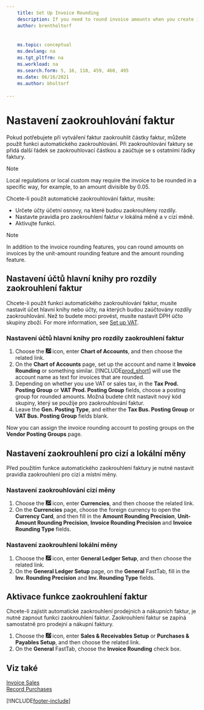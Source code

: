 ```yaml
---
    title: Set Up Invoice Rounding
    description: If you need to round invoice amounts when you create invoices, you can use the automatic rounding function explained here.
    author: brentholtorf


    ms.topic: conceptual
    ms.devlang: na
    ms.tgt_pltfrm: na
    ms.workload: na
    ms.search.form: 5, 16, 118, 459, 460, 495
    ms.date: 06/16/2021
    ms.author: bholtorf

---
```

# Nastavení zaokrouhlování faktur
Pokud potřebujete při vytváření faktur zaokrouhlit částky faktur, můžete použít funkci automatického zaokrouhlování. Při zaokrouhlování faktury se přidá další řádek se zaokrouhlovací částkou a zaúčtuje se s ostatními řádky faktury.

> [!NOTE]  
> Local regulations or local custom may require the invoice to be rounded in a specific way, for example, to an amount divisible by 0.05.

Chcete-li použít automatické zaokrouhlování faktur, musíte:

* Určete účty účetní osnovy, na které budou zaokrouhleny rozdíly.
* Nastavte pravidla pro zaokrouhlení faktur v lokálná měně a v cizí měně.
* Aktivujte funkci.

> [!NOTE]  
> In addition to the invoice rounding features, you can round amounts on invoices by the unit-amount rounding feature and the amount rounding feature.

## Nastavení účtů hlavní knihy pro rozdíly zaokrouhlení faktur
Chcete-li použít funkci automatického zaokrouhlování faktur, musíte nastavit účet hlavní knihy nebo účty, na kterých budou zaúčtovány rozdíly zaokrouhlování. Než to budete moci provést, musíte nastavit DPH účto skupiny zboží. For more information, see [Set up VAT](finance-setup-vat.md).

### Nastavení účtů hlavní knihy pro rozdíly zaokrouhlení faktur
1. Choose the ![Lightbulb that opens the Tell Me feature.](media/ui-search/search_small.png "Tell me what you want to do") icon, enter **Chart of Accounts**, and then choose the related link.
2. On the **Chart of Accounts** page, set up the account and name it **Invoice Rounding** or something similar. [!INCLUDE[prod_short](includes/prod_short.md)] will use the account name as text for invoices that are rounded.
3. Depending on whether you use VAT or sales tax, in the **Tax Prod. Posting Group** or **VAT Prod. Posting Group** fields, choose a posting group for rounded amounts. Možná budete chtít nastavit nový kód skupiny, který se použije pro zaokrouhlování faktur.
4. Leave the **Gen. Posting Type**, and either the **Tax Bus. Posting Group** or **VAT Bus. Posting Group** fields blank. <!-- Why do we say to leave these blank, when there are a lot of other fields we also leave blank but don't mention? -->

Now you can assign the invoice rounding account to posting groups on the **Vendor Posting Groups** page.  <!-- Why only the vendor posting groups? -->

## Nastavení zaokrouhlení pro cizí a lokální měny
Před použitím funkce automatického zaokrouhlení faktury je nutné nastavit pravidla zaokrouhlení pro cizí a místní měny.

### Nastavení zaokrouhlování cizí měny
1. Choose the ![Lightbulb that opens the Tell Me feature.](media/ui-search/search_small.png "Tell me what you want to do") icon, enter **Currencies**, and then choose the related link.
2. On the **Currencies** page, choose the foreign currency to open the **Currency Card**, and then fill in the **Amount Rounding Precision**, **Unit-Amount Rounding Precision**, **Invoice Rounding Precision** and **Invoice Rounding Type** fields.

### Nastavení zaokrouhlení lokální měny
1. Choose the ![Lightbulb that opens the Tell Me feature.](media/ui-search/search_small.png "Tell me what you want to do") icon, enter **General Ledger Setup**, and then choose the related link.
2. On the **General Ledger Setup** page, on the **General** FastTab, fill in the **Inv. Rounding Precision** and **Inv. Rounding Type** fields.

## Aktivace funkce zaokrouhlení faktur
Chcete-li zajistit automatické zaokrouhlení prodejních a nákupních faktur, je nutné zapnout funkci zaokrouhlení faktur. Zaokrouhlení faktur se zapíná samostatně pro prodejní a nákupní faktury.

1. Choose the ![Lightbulb that opens the Tell Me feature.](media/ui-search/search_small.png "Tell me what you want to do") icon, enter **Sales & Receivables Setup** or **Purchases & Payables Setup**, and then choose the related link.
2. On the **General** FastTab, choose the **Invoice Rounding** check box.

## Viz také
[Invoice Sales](sales-how-invoice-sales.md)  
[Record Purchases](purchasing-how-record-purchases.md)


[!INCLUDE[footer-include](includes/footer-banner.md)]